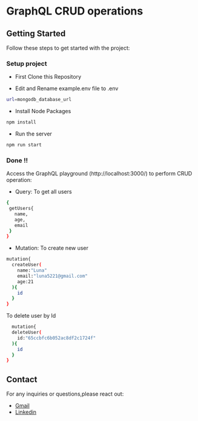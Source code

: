 # GraphQL CRUD operations


## Getting Started

Follow these steps to get started with the project:

### Setup project

- First Clone this Repository

- Edit and Rename example.env file to .env 
```bash
url=mongodb_database_url
```

- Install Node Packages
```bash
npm install 
```

- Run the server
```bash
npm run start
```

### Done !!

Access the GraphQL playground (http://localhost:3000/) to perform CRUD operation:

- Query: 
 To get all users
 ```bash
 {
  getUsers{
    name,
    age,
    email
  }
}
```
- Mutation:
To create new user
```bash
mutation{
  createUser(
    name:"Luna"
    email:"luna5221@gmail.com"
    age:21
  ){
    id
  }
}

```
To delete user by Id
```bash
  mutation{
  deleteUser(
    id:"65ccbfc6b052ac8df2c1724f"
  ){
    id
  }
}
```


## Contact 

For any inquiries or questions,please react out: 
- [Gmail](mailto:lunasuthar5221@gmail.com)
- [Linkedin](https://www.linkedin.com/in/lunaramsuthar/)